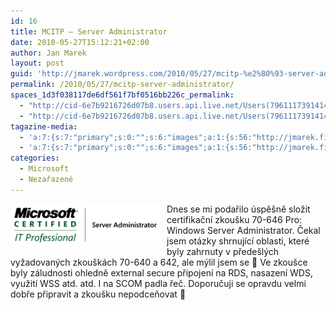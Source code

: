 ```yaml
---
id: 16
title: MCITP – Server Administrator
date: 2010-05-27T15:12:21+02:00
author: Jan Marek
layout: post
guid: 'http://jmarek.wordpress.com/2010/05/27/mcitp-%e2%80%93-server-administrator'
permalink: /2010/05/27/mcitp-server-administrator/
spaces_1d3f038117de6df561f7bf0516bb226c_permalink:
  - "http://cid-6e7b9216726d07b8.users.api.live.net/Users(7961117391414167480)/Blogs('6E7B9216726D07B8!242')/Entries('6E7B9216726D07B8!345')?authkey=EpZNAU0huAk%24"
  - "http://cid-6e7b9216726d07b8.users.api.live.net/Users(7961117391414167480)/Blogs('6E7B9216726D07B8!242')/Entries('6E7B9216726D07B8!345')?authkey=EpZNAU0huAk%24"
tagazine-media:
  - 'a:7:{s:7:"primary";s:0:"";s:6:"images";a:1:{s:56:"http://jmarek.files.wordpress.com/2010/05/mcitp5b45d.png";a:6:{s:8:"file_url";s:56:"http://jmarek.files.wordpress.com/2010/05/mcitp5b45d.png";s:5:"width";s:3:"250";s:6:"height";s:2:"70";s:4:"type";s:5:"image";s:4:"area";s:5:"17500";s:9:"file_path";s:0:"";}}s:6:"videos";a:0:{}s:11:"image_count";s:1:"1";s:6:"author";s:8:"17238236";s:7:"blog_id";s:8:"16623371";s:9:"mod_stamp";s:19:"2010-10-12 15:57:33";}'
  - 'a:7:{s:7:"primary";s:0:"";s:6:"images";a:1:{s:56:"http://jmarek.files.wordpress.com/2010/05/mcitp5b45d.png";a:6:{s:8:"file_url";s:56:"http://jmarek.files.wordpress.com/2010/05/mcitp5b45d.png";s:5:"width";s:3:"250";s:6:"height";s:2:"70";s:4:"type";s:5:"image";s:4:"area";s:5:"17500";s:9:"file_path";s:0:"";}}s:6:"videos";a:0:{}s:11:"image_count";s:1:"1";s:6:"author";s:8:"17238236";s:7:"blog_id";s:8:"16623371";s:9:"mod_stamp";s:19:"2010-10-12 15:57:33";}'
categories:
  - Microsoft
  - Nezařazené
---
```

<div id="msgcns!6E7B9216726D07B8!345" class="bvMsg">
  <p>
    <a href="/wp-content/uploads/2010/10/mcitp5b45d.png" rel="WLPP"><img style="border-bottom:0;border-left:0;display:inline;border-top:0;border-right:0;margin:0 10px 10px 0;" title="mcitp" border="0" alt="mcitp" align="left" src="/wp-content/uploads/2010/10/mcitp5b45d.png?w=250" width="240" height="67" /></a> Dnes se mi podařilo úspěšně složit certifikační zkoušku 70-646 Pro: Windows Server Administrator. Čekal jsem otázky shrnující oblasti, které byly zahrnuty v předešlých vyžadovaných zkouškách 70-640 a 642, ale mýlil jsem se 🙂 Ve zkoušce byly záludnosti ohledně external secure připojení na RDS, nasazení WDS, využití WSS atd. atd. I na SCOM padla řeč. Doporučuji se opravdu velmi dobře připravit a zkoušku nepodceňovat 🙂
  </p>
</div>
